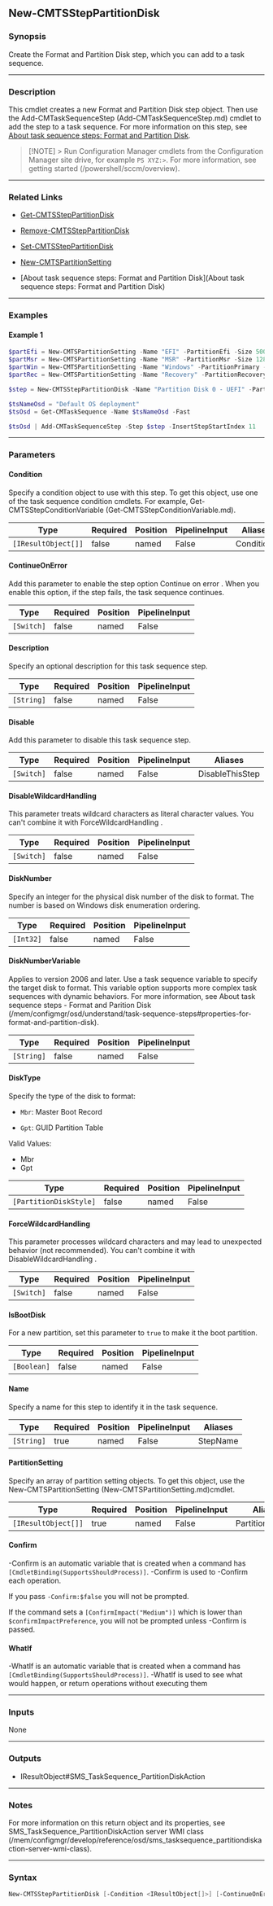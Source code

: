 New-CMTSStepPartitionDisk
-------------------------




### Synopsis
Create the Format and Partition Disk step, which you can add to a task sequence.



---


### Description

This cmdlet creates a new Format and Partition Disk step object. Then use the Add-CMTaskSequenceStep (Add-CMTaskSequenceStep.md) cmdlet to add the step to a task sequence. For more information on this step, see [About task sequence steps: Format and Partition Disk](/mem/configmgr/osd/understand/task-sequence-steps#BKMK_FormatandPartitionDisk).



> [!NOTE] > Run Configuration Manager cmdlets from the Configuration Manager site drive, for example `PS XYZ:>`. For more information, see getting started (/powershell/sccm/overview).



---


### Related Links
* [Get-CMTSStepPartitionDisk](Get-CMTSStepPartitionDisk)



* [Remove-CMTSStepPartitionDisk](Remove-CMTSStepPartitionDisk)



* [Set-CMTSStepPartitionDisk](Set-CMTSStepPartitionDisk)



* [New-CMTSPartitionSetting](New-CMTSPartitionSetting)



* [About task sequence steps: Format and Partition Disk](About task sequence steps: Format and Partition Disk)





---


### Examples
#### Example 1
```PowerShell
$partEfi = New-CMTSPartitionSetting -Name "EFI" -PartitionEfi -Size 500 -SizeUnit MB
$partMsr = New-CMTSPartitionSetting -Name "MSR" -PartitionMsr -Size 128 -SizeUnit MB
$partWin = New-CMTSPartitionSetting -Name "Windows" -PartitionPrimary -Size 99 -SizeUnit Percent -EnableDriveLetterAssignment $true -EnableQuickFormat $true -PartitionFileSystem NTFS -IsBootPartition $true
$partRec = New-CMTSPartitionSetting -Name "Recovery" -PartitionRecovery -Size 100 -SizeUnit Percent 

$step = New-CMTSStepPartitionDisk -Name "Partition Disk 0 - UEFI" -PartitionSetting @($partEfi,$partMsr,$partWin,$partRec) -DiskNumber 0 -DiskType Gpt -IsBootDisk $true

$tsNameOsd = "Default OS deployment"
$tsOsd = Get-CMTaskSequence -Name $tsNameOsd -Fast

$tsOsd | Add-CMTaskSequenceStep -Step $step -InsertStepStartIndex 11
```



---


### Parameters
#### **Condition**

Specify a condition object to use with this step. To get this object, use one of the task sequence condition cmdlets. For example, Get-CMTSStepConditionVariable (Get-CMTSStepConditionVariable.md).






|Type               |Required|Position|PipelineInput|Aliases   |
|-------------------|--------|--------|-------------|----------|
|`[IResultObject[]]`|false   |named   |False        |Conditions|



#### **ContinueOnError**

Add this parameter to enable the step option Continue on error . When you enable this option, if the step fails, the task sequence continues.






|Type      |Required|Position|PipelineInput|
|----------|--------|--------|-------------|
|`[Switch]`|false   |named   |False        |



#### **Description**

Specify an optional description for this task sequence step.






|Type      |Required|Position|PipelineInput|
|----------|--------|--------|-------------|
|`[String]`|false   |named   |False        |



#### **Disable**

Add this parameter to disable this task sequence step.






|Type      |Required|Position|PipelineInput|Aliases        |
|----------|--------|--------|-------------|---------------|
|`[Switch]`|false   |named   |False        |DisableThisStep|



#### **DisableWildcardHandling**

This parameter treats wildcard characters as literal character values. You can't combine it with ForceWildcardHandling .






|Type      |Required|Position|PipelineInput|
|----------|--------|--------|-------------|
|`[Switch]`|false   |named   |False        |



#### **DiskNumber**

Specify an integer for the physical disk number of the disk to format. The number is based on Windows disk enumeration ordering.






|Type     |Required|Position|PipelineInput|
|---------|--------|--------|-------------|
|`[Int32]`|false   |named   |False        |



#### **DiskNumberVariable**

Applies to version 2006 and later. Use a task sequence variable to specify the target disk to format. This variable option supports more complex task sequences with dynamic behaviors. For more information, see About task sequence steps - Format and Parition Disk (/mem/configmgr/osd/understand/task-sequence-steps#properties-for-format-and-partition-disk).






|Type      |Required|Position|PipelineInput|
|----------|--------|--------|-------------|
|`[String]`|false   |named   |False        |



#### **DiskType**

Specify the type of the disk to format:


* `Mbr`: Master Boot Record


* `Gpt`: GUID Partition Table



Valid Values:

* Mbr
* Gpt






|Type                  |Required|Position|PipelineInput|
|----------------------|--------|--------|-------------|
|`[PartitionDiskStyle]`|false   |named   |False        |



#### **ForceWildcardHandling**

This parameter processes wildcard characters and may lead to unexpected behavior (not recommended). You can't combine it with DisableWildcardHandling .






|Type      |Required|Position|PipelineInput|
|----------|--------|--------|-------------|
|`[Switch]`|false   |named   |False        |



#### **IsBootDisk**

For a new partition, set this parameter to `true` to make it the boot partition.






|Type       |Required|Position|PipelineInput|
|-----------|--------|--------|-------------|
|`[Boolean]`|false   |named   |False        |



#### **Name**

Specify a name for this step to identify it in the task sequence.






|Type      |Required|Position|PipelineInput|Aliases |
|----------|--------|--------|-------------|--------|
|`[String]`|true    |named   |False        |StepName|



#### **PartitionSetting**

Specify an array of partition setting objects. To get this object, use the New-CMTSPartitionSetting (New-CMTSPartitionSetting.md)cmdlet.






|Type               |Required|Position|PipelineInput|Aliases          |
|-------------------|--------|--------|-------------|-----------------|
|`[IResultObject[]]`|true    |named   |False        |PartitionSettings|



#### **Confirm**
-Confirm is an automatic variable that is created when a command has ```[CmdletBinding(SupportsShouldProcess)]```.
-Confirm is used to -Confirm each operation.

If you pass ```-Confirm:$false``` you will not be prompted.


If the command sets a ```[ConfirmImpact("Medium")]``` which is lower than ```$confirmImpactPreference```, you will not be prompted unless -Confirm is passed.

#### **WhatIf**
-WhatIf is an automatic variable that is created when a command has ```[CmdletBinding(SupportsShouldProcess)]```.
-WhatIf is used to see what would happen, or return operations without executing them


---


### Inputs
None





---


### Outputs
* IResultObject#SMS_TaskSequence_PartitionDiskAction






---


### Notes
For more information on this return object and its properties, see SMS_TaskSequence_PartitionDiskAction server WMI class (/mem/configmgr/develop/reference/osd/sms_tasksequence_partitiondiskaction-server-wmi-class).



---


### Syntax
```PowerShell
New-CMTSStepPartitionDisk [-Condition <IResultObject[]>] [-ContinueOnError] [-Description <String>] [-Disable] [-DisableWildcardHandling] [-DiskNumber <Int32>] [-DiskNumberVariable <String>] [-DiskType {Mbr | Gpt}] [-ForceWildcardHandling] [-IsBootDisk <Boolean>] -Name <String> -PartitionSetting <IResultObject[]> [-Confirm] [-WhatIf] [<CommonParameters>]
```
